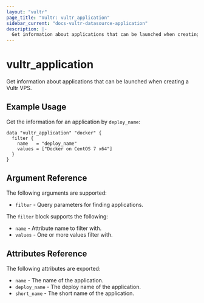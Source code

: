 ```yaml
---
layout: "vultr"
page_title: "Vultr: vultr_application"
sidebar_current: "docs-vultr-datasource-application"
description: |-
  Get information about applications that can be launched when creating a Vultr VPS.
---
```


# vultr_application

Get information about applications that can be launched when creating a Vultr VPS.

## Example Usage

Get the information for an application by `deploy_name`:

```hcl
data "vultr_application" "docker" {
  filter {
    name   = "deploy_name"
    values = ["Docker on CentOS 7 x64"]
  }
}
```

## Argument Reference

The following arguments are supported:

* `filter` - Query parameters for finding applications.

The `filter` block supports the following:

* `name` - Attribute name to filter with.
* `values` - One or more values filter with.

## Attributes Reference

The following attributes are exported:

* `name` - The name of the application.
* `deploy_name` - The deploy name of the application.
* `short_name` - The short name of the application.